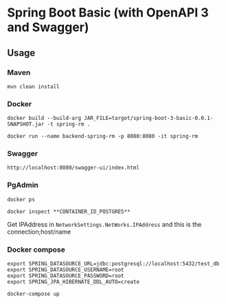 # Spring Boot Basic (with OpenAPI 3 and Swagger)


## Usage 

### Maven


```
mvn clean install
```

### Docker

```
docker build --build-arg JAR_FILE=target/spring-boot-3-basic-0.0.1-SNAPSHOT.jar -t spring-rm .
```

```
docker run --name backend-spring-rm -p 8080:8080 -it spring-rm
```


### Swagger

```
http://localhost:8080/swagger-ui/index.html
```

### PgAdmin

```
docker ps 
```

```
docker inspect **CONTAINER_ID_POSTGRES** 
```

Get IPAddress in `NetworkSettings.NetWorks.IPAddress` and this is the connection;host/name

### Docker compose

```
export SPRING_DATASOURCE_URL=jdbc:postgresql://localhost:5432/test_db
export SPRING_DATASOURCE_USERNAME=root
export SPRING_DATASOURCE_PASSWORD=root
export SPRING_JPA_HIBERNATE_DDL_AUTO=create
```

```
docker-compose up
```
